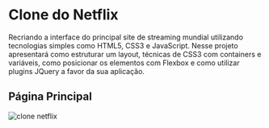# Clone do Netflix

Recriando a interface do principal site de streaming mundial utilizando tecnologias simples como HTML5, CSS3 e JavaScript. Nesse projeto apresentará como estruturar um layout, técnicas de CSS3 com containers e variáveis, como posicionar os elementos com Flexbox e como utilizar plugins JQuery a favor da sua aplicação.


## Página Principal 

![clone netflix](https://user-images.githubusercontent.com/88461178/140588540-cc134d1a-f691-42e6-a897-5d20755abfa2.png)
